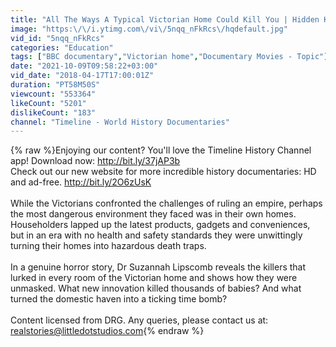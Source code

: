 ```yaml
---
title: "All The Ways A Typical Victorian Home Could Kill You | Hidden Killers | Timeline"
image: "https:\/\/i.ytimg.com\/vi\/5nqq_nFkRcs\/hqdefault.jpg"
vid_id: "5nqq_nFkRcs"
categories: "Education"
tags: ["BBC documentary","Victorian home","Documentary Movies - Topic"]
date: "2021-10-09T09:58:22+03:00"
vid_date: "2018-04-17T17:00:01Z"
duration: "PT58M50S"
viewcount: "553364"
likeCount: "5201"
dislikeCount: "183"
channel: "Timeline - World History Documentaries"
---
```

{% raw %}Enjoying our content? You'll love the Timeline History Channel app! Download now: <a rel="nofollow" target="blank" href="http://bit.ly/37jAP3b">http://bit.ly/37jAP3b</a><br />Check out our new website for more incredible history documentaries: HD and ad-free. <a rel="nofollow" target="blank" href="http://bit.ly/2O6zUsK">http://bit.ly/2O6zUsK</a><br /><br />While the Victorians confronted the challenges of ruling an empire, perhaps the most dangerous environment they faced was in their own homes. Householders lapped up the latest products, gadgets and conveniences, but in an era with no health and safety standards they were unwittingly turning their homes into hazardous death traps.<br /><br />In a genuine horror story, Dr Suzannah Lipscomb reveals the killers that lurked in every room of the Victorian home and shows how they were unmasked. What new innovation killed thousands of babies? And what turned the domestic haven into a ticking time bomb?<br /><br />Content licensed from DRG. Any queries, please contact us at: realstories@littledotstudios.com{% endraw %}
